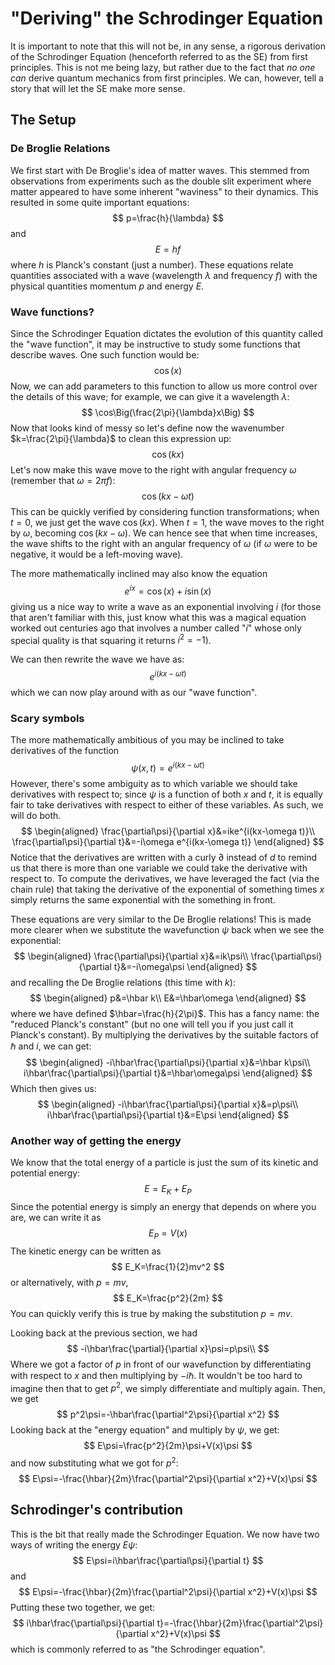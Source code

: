 

# "Deriving" the Schrodinger Equation

It is important to note that this will not be, in any sense, a rigorous derivation of the Schrodinger Equation (henceforth referred to as the SE) from first principles. This is not me being lazy, but rather due to the fact that _no one can_ derive quantum mechanics from first principles. We can, however, tell a story that will let the SE make more sense.

## The Setup

### De Broglie Relations

We first start with De Broglie's idea of matter waves. This stemmed from observations from experiments such as the double slit experiment where matter appeared to have some inherent "waviness" to their dynamics. This resulted in some quite important equations:
$$
p=\frac{h}{\lambda}
$$
and
$$
E=hf
$$
where $h$ is Planck's constant (just a number). These equations relate quantities associated with a wave (wavelength $\lambda$ and frequency $f$) with the physical quantities momentum $p$ and energy $E$.

### Wave functions?

Since the Schrodinger Equation dictates the evolution of this quantity called the "wave function", it may be instructive to study some functions that describe waves. One such function would be:
$$
\cos(x)
$$
Now, we can add parameters to this function to allow us more control over the details of this wave; for example, we can give it a wavelength $\lambda$:
$$
\cos\Big(\frac{2\pi}{\lambda}x\Big)
$$
Now that looks kind of messy so let's define now the wavenumber $k=\frac{2\pi}{\lambda}$ to clean this expression up:
$$
\cos(kx)
$$
Let's now make this wave move to the right with angular frequency $\omega$ (remember that $\omega=2\pi f$):
$$
\cos(kx-\omega t)
$$
This can be quickly verified by considering function transformations; when $t=0$, we just get the wave $\cos(kx)$. When $t=1$, the wave moves to the right by $\omega$, becoming $\cos(kx-\omega)$. We can hence see that when time increases, the wave shifts to the right with an angular frequency of $\omega$ (if $\omega$ were to be negative, it would be a left-moving wave).

The more mathematically inclined may also know the equation
$$
e^{ix}=\cos(x)+i\sin(x)
$$
giving us a nice way to write a wave as an exponential involving $i$ (for those that aren't familiar with this, just know what this was a magical equation worked out centuries ago that involves a number called "$i$" whose only special quality is that squaring it returns $i^2=-1$).

We can then rewrite the wave we have as:
$$
e^{i(kx-\omega t)}
$$
which we can now play around with as our "wave function".

### Scary symbols

The more mathematically ambitious of you may be inclined to take derivatives of the function
$$
\psi(x,t)=e^{i(kx-\omega t)}
$$
However, there's some ambiguity as to which variable we should take derivatives with respect to; since $\psi$ is a function of both $x$ and $t$, it is equally fair to take derivatives with respect to either of these variables. As such, we will do both.
$$
\begin{aligned}
\frac{\partial\psi}{\partial x}&=ike^{i(kx-\omega t)}\\
\frac{\partial\psi}{\partial t}&=-i\omega e^{i(kx-\omega t)}
\end{aligned}
$$
Notice that the derivatives are written with a curly $\partial$ instead of $d$ to remind us that there is more than one variable we could take the derivative with respect to. To compute the derivatives, we have leveraged the fact (via the chain rule) that taking the derivative of the exponential of something times $x$ simply returns the same exponential with the something in front.

These equations are very similar to the De Broglie relations! This is made more clearer when we substitute the wavefunction $\psi$ back when we see the exponential:
$$
\begin{aligned}
\frac{\partial\psi}{\partial x}&=ik\psi\\
\frac{\partial\psi}{\partial t}&=-i\omega\psi
\end{aligned}
$$
and recalling the De Broglie relations (this time with $k$):
$$
\begin{aligned}
p&=\hbar k\\
E&=\hbar\omega
\end{aligned}
$$
where we have defined $\hbar=\frac{h}{2\pi}$. This has a fancy name: the "reduced Planck's constant" (but no one will tell you if you just call it Planck's constant). By multiplying the derivatives by the suitable factors of $\hbar$ and $i$, we can get:
$$
\begin{aligned}
-i\hbar\frac{\partial\psi}{\partial x}&=\hbar k\psi\\
i\hbar\frac{\partial\psi}{\partial t}&=\hbar\omega\psi
\end{aligned}
$$
Which then gives us:
$$
\begin{aligned}
-i\hbar\frac{\partial\psi}{\partial x}&=p\psi\\
i\hbar\frac{\partial\psi}{\partial t}&=E\psi
\end{aligned}
$$

### Another way of getting the energy

We know that the total energy of a particle is just the sum of its kinetic and potential energy:
$$
E=E_K+E_P
$$
Since the potential energy is simply an energy that depends on where you are, we can write it as
$$
E_P=V(x)
$$
The kinetic energy can be written as
$$
E_K=\frac{1}{2}mv^2
$$
or alternatively, with $p=mv$,
$$
E_K=\frac{p^2}{2m}
$$
You can quickly verify this is true by making the substitution $p=mv$.

Looking back at the previous section, we had
$$
-i\hbar\frac{\partial}{\partial x}\psi=p\psi\\
$$
Where we got a factor of $p$ in front of our wavefunction by differentiating with respect to $x$ and then multiplying by $-i\hbar$. It wouldn't be too hard to imagine then that to get $p^2$, we simply differentiate and multiply again. Then, we get
$$
p^2\psi=-\hbar\frac{\partial^2\psi}{\partial x^2}
$$
Looking back at the "energy equation" and multiply by $\psi$, we get:
$$
E\psi=\frac{p^2}{2m}\psi+V(x)\psi
$$
and now substituting what we got for $p^2$:
$$
E\psi=-\frac{\hbar}{2m}\frac{\partial^2\psi}{\partial x^2}+V(x)\psi
$$

## Schrodinger's contribution

This is the bit that really made the Schrodinger Equation. We now have two ways of writing the energy $E\psi$:
$$
E\psi=i\hbar\frac{\partial\psi}{\partial t}
$$
and
$$
E\psi=-\frac{\hbar}{2m}\frac{\partial^2\psi}{\partial x^2}+V(x)\psi
$$
Putting these two together, we get:
$$
i\hbar\frac{\partial\psi}{\partial t}=-\frac{\hbar}{2m}\frac{\partial^2\psi}{\partial x^2}+V(x)\psi
$$
which is commonly referred to as "the Schrodinger equation".